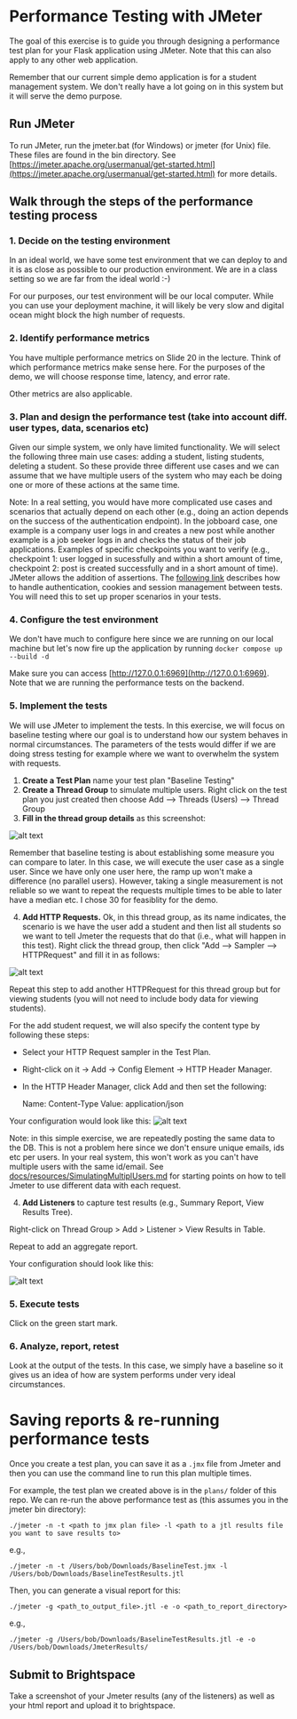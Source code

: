 
# Performance Testing with JMeter

The goal of this exercise is to guide you through designing a performance test plan for your Flask application using JMeter. Note that this can also apply to any other web application.

Remember that our current simple demo application is for a student management system. We don't really have a lot going on in this system but it will serve the demo purpose.

## Run JMeter

To run JMeter, run the jmeter.bat (for Windows) or jmeter (for Unix) file. These files are found in the bin directory. See [https://jmeter.apache.org/usermanual/get-started.html](https://jmeter.apache.org/usermanual/get-started.html) for more details.

## Walk through the steps of the performance testing process

### 1.  Decide on the testing environment

In an ideal world, we have some test environment that we can deploy to and it is as close as possible to our production environment. We are in a class setting so we are far from the ideal world :-) 

For our purposes, our test environment will be our local computer. While you can use your deployment machine, it will likely be very slow and digital ocean might block the high number of requests.

### 2.  Identify performance metrics

You have multiple performance metrics on Slide 20 in the lecture. Think of which performance metrics make sense here. For the purposes of the demo, we will choose response time, latency, and error rate.

Other metrics are also applicable.

### 3. Plan and design the performance test (take into account diff. user types, data, scenarios etc)

Given our simple system, we only have limited functionality. We will select the following three main use cases: adding a student, listing students, deleting a student. So these provide three different use cases and we can assume that we have multiple users of the system who may each be doing one or more of these actions at the same time.

Note: In a real setting, you would have more complicated use cases and scenarios that actually depend on each other (e.g., doing an action depends on the success of the authentication endpoint). In the jobboard case, one example is a company user logs in and creates a new post while another example is a job seeker logs in and checks the status of their job applications. Examples of specific checkpoints you want to verify (e.g., checkpoint 1: user logged in sucessfully and within a short amount of time, checkpoint 2: post is created successfully and in a short amount of time). JMeter allows the addition of assertions. The [following link](https://www.baeldung.com/jmeter-session-cookie-management) describes how to handle authentication, cookies and session management between tests. You will need this to set up proper scenarios in your tests.

### 4. Configure the test environment

We don't have much to configure here since we are running on our local machine but let's now fire up the application by running `docker compose up --build -d`

Make sure you can access [http://127.0.0.1:6969](http://127.0.0.1:6969). Note that we are running the performance tests on the backend.

### 5. Implement the tests

We will use JMeter to implement the tests. In this exercise, we will focus on baseline testing where our goal is to understand how our system behaves in normal circumstances. The parameters of the tests would differ if we are doing stress testing for example where we want to overwhelm the system with requests.

1. **Create a Test Plan** name your test plan "Baseline Testing"
2. **Create a Thread Group** to simulate multiple users. Right click on the test plan you just created then choose Add --> Threads (Users) --> Thread Group
3. **Fill in the thread group details** as this screenshot:

![alt text](/docs/imgs/threadgrp.png)

Remember that baseline testing is about establishing some measure you can compare to later. In this case, we will execute the user case as a single user. Since we have only one user here, the ramp up won't make a difference (no parallel users). However, taking a single measurement is not reliable so we want to repeat the requests multiple times to be able to later have a median etc. I chose 30 for feasiblity for the demo.

4. **Add HTTP Requests.** Ok, in this thread group, as its name indicates, the scenario is we have the user add a student and then list all students so we want to tell Jmeter the requests that do that (i.e., what will happen in this test). Right click the thread group, then click "Add --> Sampler --> HTTPRequest" and fill it in as follows:

![alt text](/docs/imgs/addstudent.png)

Repeat this step to add another HTTPRequest for this thread group but for viewing students (you will not need to include body data for viewing students).

For the add student request, we will also specify the content type by following these steps:

- Select your HTTP Request sampler in the Test Plan.
- Right-click on it → Add → Config Element → HTTP Header Manager.
- In the HTTP Header Manager, click Add and then set the following:

    Name: Content-Type
    Value: application/json 

Your configuration would look like this:
![alt text](/docs/imgs/HTTPHeaderManager.jpg)

Note: in this simple exercise, we are repeatedly posting the same data to the DB. This is not a problem here since we don't ensure unique emails, ids etc per users. In your real system, this won't work as you can't have multiple users with the same id/email. See [docs/resources/SimulatingMultiplUsers.md](docs/resources/SimulatingMultiplUsers.md) for starting points on how to tell Jmeter to use different data with each request.

4. **Add Listeners** to capture test results (e.g., Summary Report, View Results Tree).

Right-click on Thread Group > Add > Listener > View Results in Table.

Repeat to add an aggregate report.

Your configuration should look like this:

![alt text](/docs/imgs/reports.png)

### 5. Execute tests

Click on the green start mark.

### 6. Analyze, report, retest  

Look at the output of the tests. In this case, we simply have a baseline so it gives us an idea of how are system performs under very ideal circumstances.

# Saving reports & re-running performance tests

Once you create a test plan, you can save it as a `.jmx` file from Jmeter and then you can use the command line to run this plan multiple times. 

For example, the test plan we created above is in the `plans/` folder of this repo. We can re-run the above performance test as (this assumes you in the jmeter bin directory):

`./jmeter -n -t <path to jmx plan file> -l <path to a jtl results file you want to save results to>`

e.g.,

`./jmeter -n -t /Users/bob/Downloads/BaselineTest.jmx -l /Users/bob/Downloads/BaselineTestResults.jtl`

Then, you can generate a visual report for this:

`./jmeter -g <path_to_output_file>.jtl -e -o <path_to_report_directory>`

e.g., 


`./jmeter -g /Users/bob/Downloads/BaselineTestResults.jtl -e -o /Users/bob/Downloads/JmeterResults/`


## Submit to Brightspace

Take a screenshot of your Jmeter results (any of the listeners) as well as your html report and upload it to brightspace.